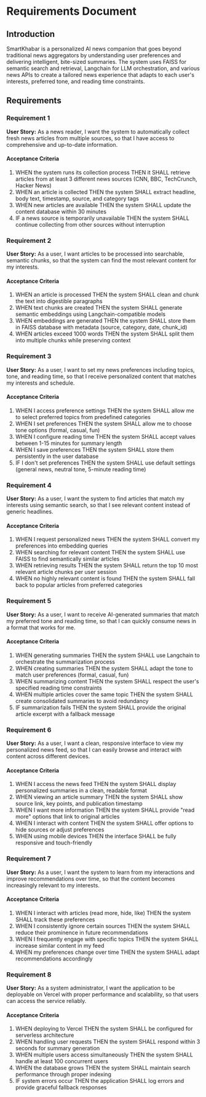 # Requirements Document

## Introduction

SmartKhabar is a personalized AI news companion that goes beyond traditional news aggregators by understanding user preferences and delivering intelligent, bite-sized summaries. The system uses FAISS for semantic search and retrieval, Langchain for LLM orchestration, and various news APIs to create a tailored news experience that adapts to each user's interests, preferred tone, and reading time constraints.

## Requirements

### Requirement 1

**User Story:** As a news reader, I want the system to automatically collect fresh news articles from multiple sources, so that I have access to comprehensive and up-to-date information.

#### Acceptance Criteria

1. WHEN the system runs its collection process THEN it SHALL retrieve articles from at least 3 different news sources (CNN, BBC, TechCrunch, Hacker News)
2. WHEN an article is collected THEN the system SHALL extract headline, body text, timestamp, source, and category tags
3. WHEN new articles are available THEN the system SHALL update the content database within 30 minutes
4. IF a news source is temporarily unavailable THEN the system SHALL continue collecting from other sources without interruption

### Requirement 2

**User Story:** As a user, I want articles to be processed into searchable, semantic chunks, so that the system can find the most relevant content for my interests.

#### Acceptance Criteria

1. WHEN an article is processed THEN the system SHALL clean and chunk the text into digestible paragraphs
2. WHEN text chunks are created THEN the system SHALL generate semantic embeddings using Langchain-compatible models
3. WHEN embeddings are generated THEN the system SHALL store them in FAISS database with metadata (source, category, date, chunk_id)
4. WHEN articles exceed 1000 words THEN the system SHALL split them into multiple chunks while preserving context

### Requirement 3

**User Story:** As a user, I want to set my news preferences including topics, tone, and reading time, so that I receive personalized content that matches my interests and schedule.

#### Acceptance Criteria

1. WHEN I access preference settings THEN the system SHALL allow me to select preferred topics from predefined categories
2. WHEN I set preferences THEN the system SHALL allow me to choose tone options (formal, casual, fun)
3. WHEN I configure reading time THEN the system SHALL accept values between 1-15 minutes for summary length
4. WHEN I save preferences THEN the system SHALL store them persistently in the user database
5. IF I don't set preferences THEN the system SHALL use default settings (general news, neutral tone, 5-minute reading time)

### Requirement 4

**User Story:** As a user, I want the system to find articles that match my interests using semantic search, so that I see relevant content instead of generic headlines.

#### Acceptance Criteria

1. WHEN I request personalized news THEN the system SHALL convert my preferences into embedding queries
2. WHEN searching for relevant content THEN the system SHALL use FAISS to find semantically similar articles
3. WHEN retrieving results THEN the system SHALL return the top 10 most relevant article chunks per user session
4. WHEN no highly relevant content is found THEN the system SHALL fall back to popular articles from preferred categories

### Requirement 5

**User Story:** As a user, I want to receive AI-generated summaries that match my preferred tone and reading time, so that I can quickly consume news in a format that works for me.

#### Acceptance Criteria

1. WHEN generating summaries THEN the system SHALL use Langchain to orchestrate the summarization process
2. WHEN creating summaries THEN the system SHALL adapt the tone to match user preferences (formal, casual, fun)
3. WHEN summarizing content THEN the system SHALL respect the user's specified reading time constraints
4. WHEN multiple articles cover the same topic THEN the system SHALL create consolidated summaries to avoid redundancy
5. IF summarization fails THEN the system SHALL provide the original article excerpt with a fallback message

### Requirement 6

**User Story:** As a user, I want a clean, responsive interface to view my personalized news feed, so that I can easily browse and interact with content across different devices.

#### Acceptance Criteria

1. WHEN I access the news feed THEN the system SHALL display personalized summaries in a clean, readable format
2. WHEN viewing an article summary THEN the system SHALL show source link, key points, and publication timestamp
3. WHEN I want more information THEN the system SHALL provide "read more" options that link to original articles
4. WHEN I interact with content THEN the system SHALL offer options to hide sources or adjust preferences
5. WHEN using mobile devices THEN the interface SHALL be fully responsive and touch-friendly

### Requirement 7

**User Story:** As a user, I want the system to learn from my interactions and improve recommendations over time, so that the content becomes increasingly relevant to my interests.

#### Acceptance Criteria

1. WHEN I interact with articles (read more, hide, like) THEN the system SHALL track these preferences
2. WHEN I consistently ignore certain sources THEN the system SHALL reduce their prominence in future recommendations
3. WHEN I frequently engage with specific topics THEN the system SHALL increase similar content in my feed
4. WHEN my preferences change over time THEN the system SHALL adapt recommendations accordingly

### Requirement 8

**User Story:** As a system administrator, I want the application to be deployable on Vercel with proper performance and scalability, so that users can access the service reliably.

#### Acceptance Criteria

1. WHEN deploying to Vercel THEN the system SHALL be configured for serverless architecture
2. WHEN handling user requests THEN the system SHALL respond within 3 seconds for summary generation
3. WHEN multiple users access simultaneously THEN the system SHALL handle at least 100 concurrent users
4. WHEN the database grows THEN the system SHALL maintain search performance through proper indexing
5. IF system errors occur THEN the application SHALL log errors and provide graceful fallback responses